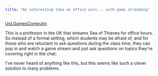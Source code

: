 ```yaml
---
title: "An interesting take on office ours... with game streaming"
---
```


[UoLGamesComputin](https://www.twitch.tv/uolgamescomputing)

This is a professor in the UK that streams Sea of Thieves for office hours. So instead of a formal setting, which students may be afraid of, and for those who are reluctant to ask questions during the class time, they can pop in and watch a game stream and just ask questions on topics they're covering right in the chat.

I've never heard of anything like this, but this seems like such a clever solution to many problems.
